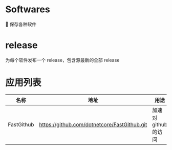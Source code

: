 # Softwares

🎲 保存各种软件

# release

为每个软件发布一个 release，包含源最新的全部 release

# 应用列表

| 名称       | 地址                                         | 用途                |
| ---------- | -------------------------------------------- | ------------------- |
| FastGithub | https://github.com/dotnetcore/FastGithub.git | 加速对 github 的访问 |
